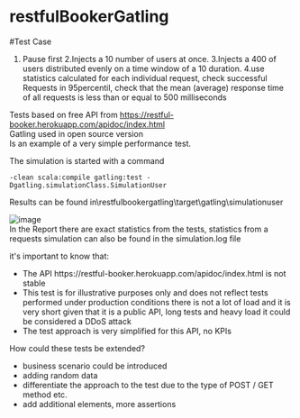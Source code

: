 # restfulBookerGatling
#Test Case
1. Pause first
2.Injects a 10 number of users at once.
3.Injects a 400 of users distributed evenly on a time window of a 10 duration.
4.use statistics calculated for each individual request,
  check successful Requests in 95percentil,
  check that the mean (average) response time of all requests is less than or equal to 500 milliseconds


Tests based on free API from https://restful-booker.herokuapp.com/apidoc/index.html <br />
Gatling used in open source version <br />
Is an example of a very simple performance test.<br />

The simulation is started with a command 
```
-clean scala:compile gatling:test -Dgatling.simulationClass.SimulationUser
```
Results can be found in\restfulbookergatling\target\gatling\simulationuser<br />

![image](https://github.com/anniab/restfulBookerGatling/assets/73132236/91c1c47c-50e7-4a3d-8c26-bf9a6579aa69)
<br />
In the Report there are exact statistics from the tests, statistics from a requests simulation can also be found in the simulation.log file<br />

it's important to know that:<br />
<ul>
<li>The API https://restful-booker.herokuapp.com/apidoc/index.html is not stable</li>
<li>This test is for illustrative purposes only and does not reflect tests performed under production conditions 
there is not a lot of load and it is very short given that it is a public API, long tests and heavy load it could be considered a DDoS attack</li>
<li>The test approach is very simplified for this API, no KPIs</li>
 </ul>

How could these tests be extended?<br />
<ul>
<li>business scenario could be introduced</li>
<li>adding random data</li>
<li>differentiate the approach to the test due to the type of POST / GET method etc.</li>
<li>add additional elements, more assertions</li>
</ul>

